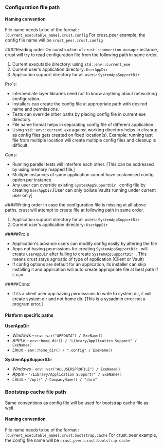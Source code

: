 ### Configuration file path
#### Naming convention
File name needs to be of the format : `[current_executable_name].crust.config`
For crust_peer example, the config file name will be `crust_peer.crust.config`


####Reading order
On construction of `crust::connection_manager` instance, crust will try to read configuration file from the following path in same order.

1. Current executable directory: using `std::env::current_exe`
2. Current user's application directory:  `UserAppDir`
3. Application support directory for all users: `SystemAppSupportDir `


Pro`s:
- Intermediate layer libraries need not to know anything about networking configuration.
- Installers can create the config file at appropriate path with desired name and permissions.
- Tests can override other paths by placing config file in current exe directory.
- File name format helps in separating config file of different application.
- Using `std::env::current_exe` against working directory helps in cleanup as config files gets created on fixed location(s). Example: running test file from multiple location will create multiple config files and cleanup is difficult.

Cons:
- Running parallel tests will interfere each other. [This can be addressed by using memory mapped file.]
- Multiple instances of same application cannot have customised config option per instance.
- Any user can override existing `SystemAppSupportDir ` config file by creating `UserAppDir`.[User can only pollute Vaults running under current user only]

####Writing order
In case the configuration file is missing at all above paths, crust will attempt to create file at following path in same order.

1. Application support directory for all users: `SystemAppSupportDir `
2. Current user's application directory:  `UserAppDir`

#####Pro`s
- Application's advance users can modify config easily by altering the file
- Apps not having permissions for creating `SystemAppSupportDir ` will create `UserAppDir` after failing to create `SystemAppSupportDir `. This means crust stays agnostic of type of application (Client or Vault)
- If config options are default for an application, its installer can skip installing it and application will auto create appropriate file at best path if it can.

#####Cons:
- If its a client user app having permissions to write to system dir, it will create system dir and not home dir. [This is a sysadmin error not a program error.]


#### Platform specific paths
**UserAppDir**
 - *Windows* - `env::var("APPDATA") / ExeName()`
 - *APPLE* - `env::home_dir() / "Library/Application Support" / ExeName()`
 - *Linux* -  `env::home_dir() / ".config" / ExeName()`

**SystemAppSupportDir**
 - *Windows* - `env::var("ALLUSERSPROFILE") / ExeName()`
 - *Apple* - `"/Library/Application Support/" / ExeName()`
 - *Linux* - `"/opt/" / CompanyName() / "sbin"`

### Bootstrap cache file path

Same conventions as config file will be used for bootstrap cache file as well.

#### Naming convention
File name needs to be of the format : `[current_executable_name].crust.bootstrap.cache`
For crust_peer example, the config file name will be `crust_peer.crust.bootstrap.cache`
